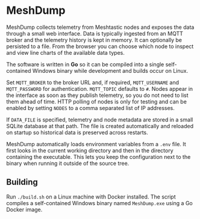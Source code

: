 # MeshDump


MeshDump collects telemetry from Meshtastic nodes and exposes the data through
a small web interface. Data is typically ingested from an MQTT broker and the
telemetry history is kept in memory. It can optionally be persisted to a file.
From the browser you can choose which node to inspect and view line charts of
the available data types.


The software is written in **Go** so it can be compiled into a single
self-contained Windows binary while development and builds occur on Linux.

Set `MQTT_BROKER` to the broker URL and, if required, `MQTT_USERNAME` and
`MQTT_PASSWORD` for authentication. `MQTT_TOPIC` defaults to `#`.
Nodes appear in the interface as soon as they publish telemetry, so you do not
need to list them ahead of time. HTTP polling of nodes is only for testing and
can be enabled by setting `NODES` to a comma separated list of IP addresses.

If `DATA_FILE` is specified, telemetry and node metadata are stored in a small
SQLite database at that path. The file is created automatically and reloaded on
startup so historical data is preserved across restarts.


MeshDump automatically loads environment variables from a `.env` file. It first
looks in the current working directory and then in the directory containing the
executable. This lets you keep the configuration next to the binary when
running it outside of the source tree.


## Building

Run `./build.sh` on a Linux machine with Docker installed. The script compiles
a self-contained Windows binary named `MeshDump.exe` using a Go Docker image.
